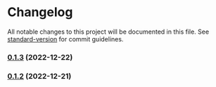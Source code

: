 # Changelog

All notable changes to this project will be documented in this file. See [standard-version](https://github.com/conventional-changelog/standard-version) for commit guidelines.

### [0.1.3](https://github.com/evriyanaindrasaputra/next-starter/compare/v0.1.2...v0.1.3) (2022-12-22)

### [0.1.2](https://github.com/evriyanaindrasaputra/next-starter/compare/v0.1.1...v0.1.2) (2022-12-21)
